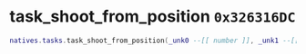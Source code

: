 # task_shoot_from_position `0x326316DC`

```lua
natives.tasks.task_shoot_from_position(_unk0 --[[ number ]], _unk1 --[[ number ]], _unk2 --[[ number ]])
```